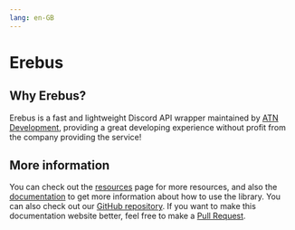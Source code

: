 ```yaml
---
lang: en-GB
---
```


<html style="scroll-behavior: smooth;"></html>

# Erebus

## Why Erebus?

Erebus is a fast and lightweight Discord API wrapper maintained by [ATN Development](https://github.com/ATN-Development), providing a great developing experience without profit from the company providing the service!

## More information

You can check out the [resources](resources.md) page for more resources, and also the [documentation](documentation/README.md) to get more information about how to use the library. You can also check out our [GitHub repository](https://github.com/ATN-Development/erebus). If you want to make this documentation website better, feel free to make a [Pull Request](https://github.com/ATN-Development/erebus-documentation).
